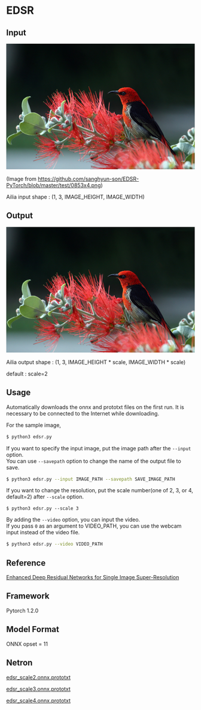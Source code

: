 # EDSR

## Input

![Input](input.png)

(Image from https://github.com/sanghyun-son/EDSR-PyTorch/blob/master/test/0853x4.png)

Ailia input shape : (1, 3, IMAGE_HEIGHT, IMAGE_WIDTH)  

## Output

![Output](output.png)

Ailia output shape : (1, 3, IMAGE_HEIGHT * scale, IMAGE_WIDTH * scale)

default : scale=2

## Usage
Automatically downloads the onnx and prototxt files on the first run.
It is necessary to be connected to the Internet while downloading.

For the sample image,
``` bash
$ python3 edsr.py
```

If you want to specify the input image, put the image path after the `--input` option.  
You can use `--savepath` option to change the name of the output file to save.
```bash
$ python3 edsr.py --input IMAGE_PATH --savepath SAVE_IMAGE_PATH
```
If you want to change the resolution, put the scale number(one of 2, 3, or 4, default=2) after `--scale` option.
```
$ python3 edsr.py --scale 3
``` 
By adding the `--video` option, you can input the video.   
If you pass `0` as an argument to VIDEO_PATH, you can use the webcam input instead of the video file.
```bash
$ python3 edsr.py --video VIDEO_PATH
```

## Reference

[Enhanced Deep Residual Networks for Single Image Super-Resolution](https://github.com/sanghyun-son/EDSR-PyTorch.git)

## Framework

Pytorch 1.2.0

## Model Format

ONNX opset = 11

## Netron

[edsr_scale2.onnx.prototxt](https://netron.app/?url=https://storage.googleapis.com/ailia-models/edsr/edsr_scale2.onnx.prototxt)

[edsr_scale3.onnx.prototxt](https://netron.app/?url=https://storage.googleapis.com/ailia-models/edsr/edsr_scale3.onnx.prototxt)

[edsr_scale4.onnx.prototxt](https://netron.app/?url=https://storage.googleapis.com/ailia-models/edsr/edsr_scale4.onnx.prototxt)
